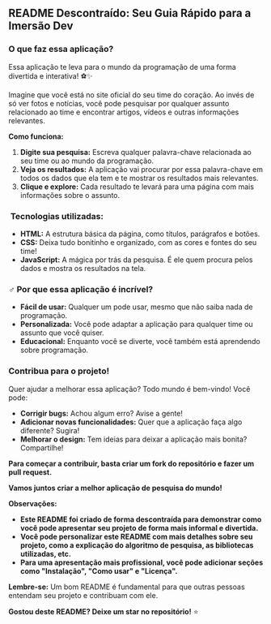 ## **README Descontraído: Seu Guia Rápido para a Imersão Dev** 

### **O que faz essa aplicação?**

Essa aplicação te leva para o mundo da programação de uma forma divertida e interativa! ⚽✨

Imagine que você está no site oficial do seu time do coração. Ao invés de só ver fotos e notícias, você pode pesquisar por qualquer assunto relacionado ao time e encontrar artigos, vídeos e outras informações relevantes. 

**Como funciona:**

1. **Digite sua pesquisa:** Escreva qualquer palavra-chave relacionada ao seu time ou ao mundo da programação.
2. **Veja os resultados:** A aplicação vai procurar por essa palavra-chave em todos os dados que ela tem e te mostrar os resultados mais relevantes.
3. **Clique e explore:** Cada resultado te levará para uma página com mais informações sobre o assunto.

### ️ **Tecnologias utilizadas:**

* **HTML:** A estrutura básica da página, como títulos, parágrafos e botões.
* **CSS:** Deixa tudo bonitinho e organizado, com as cores e fontes do seu time!
* **JavaScript:** A mágica por trás da pesquisa. É ele quem procura pelos dados e mostra os resultados na tela.

### ‍♂️ **Por que essa aplicação é incrível?**

* **Fácil de usar:** Qualquer um pode usar, mesmo que não saiba nada de programação.
* **Personalizada:** Você pode adaptar a aplicação para qualquer time ou assunto que você quiser.
* **Educacional:** Enquanto você se diverte, você também está aprendendo sobre programação.

###  **Contribua para o projeto!**

Quer ajudar a melhorar essa aplicação? Todo mundo é bem-vindo! Você pode:

* **Corrigir bugs:** Achou algum erro? Avise a gente!
* **Adicionar novas funcionalidades:** Quer que a aplicação faça algo diferente? Sugira!
* **Melhorar o design:** Tem ideias para deixar a aplicação mais bonita? Compartilhe!

**Para começar a contribuir, basta criar um fork do repositório e fazer um pull request.**

**Vamos juntos criar a melhor aplicação de pesquisa do mundo!** 

**Observações:**

* **Este README foi criado de forma descontraída para demonstrar como você pode apresentar seu projeto de forma mais informal e divertida.**
* **Você pode personalizar este README com mais detalhes sobre seu projeto, como a explicação do algoritmo de pesquisa, as bibliotecas utilizadas, etc.**
* **Para uma apresentação mais profissional, você pode adicionar seções como "Instalação", "Como usar" e "Licença".**

**Lembre-se:** Um bom README é fundamental para que outras pessoas entendam seu projeto e contribuam com ele.

**Gostou deste README? Deixe um star no repositório!** ⭐
